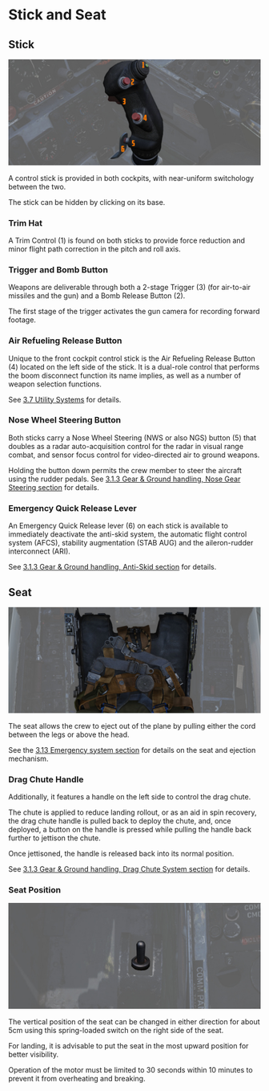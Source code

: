 # Stick and Seat

## Stick

![Stick](../../img/pilot_stick.jpg)

A control stick is provided in both cockpits, with near-uniform switchology
between the two.

The stick can be hidden by clicking on its base.

### Trim Hat

A Trim Control (<num>1</num>) is found on both sticks to provide force reduction
and minor flight path correction in the pitch and roll axis.

### Trigger and Bomb Button

Weapons are deliverable through both a 2-stage Trigger (<num>3</num>) (for
air-to-air missiles and the gun) and a Bomb Release Button (<num>2</num>).

The first stage of the trigger activates the gun camera for recording forward
footage.

### Air Refueling Release Button

Unique to the front cockpit control stick is the Air Refueling Release Button
(<num>4</num>) located on the left side of the stick. It is a dual-role control
that performs the boom disconnect function its name implies, as well as a number
of weapon selection functions.

See [3.7 Utility Systems](../../systems/utility.md#air-refueling-release-button)
for details.

### Nose Wheel Steering Button

Both sticks carry a Nose Wheel Steering (NWS or also NGS) button (<num>5</num>)
that doubles as a radar auto-acquisition control for the radar in visual range
combat, and sensor focus control for video-directed air to ground weapons.

Holding the button down permits the crew member to steer the aircraft using the
rudder pedals. See
[3.1.3 Gear & Ground handling, Nose Gear Steering section](../../systems/flight_controls_gear/gear_ground_handling.md#nose-gear-steering)
for details.

### Emergency Quick Release Lever

An Emergency Quick Release lever (<num>6</num>) on each stick is available to
immediately deactivate the anti-skid system, the automatic flight control system
(AFCS), stability augmentation (STAB AUG) and the aileron-rudder interconnect
(ARI).

See
[3.1.3 Gear & Ground handling, Anti-Skid section](../../systems/flight_controls_gear/gear_ground_handling.md#emergency-quick-release-lever)
for details.

## Seat

![Seat](../../img/pilot_seat.jpg)

The seat allows the crew to eject out of the plane by pulling either the cord
between the legs or above the head.

See the
[3.13 Emergency system section](../../systems/emergency.md#ejection-seats) for
details on the seat and ejection mechanism.

### Drag Chute Handle

Additionally, it features a handle on the left side to control the drag chute.

The chute is applied to reduce landing rollout, or as an aid in spin recovery,
the drag chute handle is pulled back to deploy the chute, and, once deployed, a
button on the handle is pressed while pulling the handle back further to
jettison the chute.

Once jettisoned, the handle is released back into its normal position.

See
[3.1.3 Gear & Ground handling, Drag Chute System section](../../systems/flight_controls_gear/gear_ground_handling.md#drag-chute-system)
for details.

### Seat Position

![pilot_seat_switch](../../img/pilot_seat_position.jpg)

The vertical position of the seat can be changed in either direction for about
5cm using this spring-loaded switch on the right side of the seat.

For landing, it is advisable to put the seat in the most upward position for
better visibility.

Operation of the motor must be limited to 30 seconds within 10 minutes to
prevent it from overheating and breaking.
